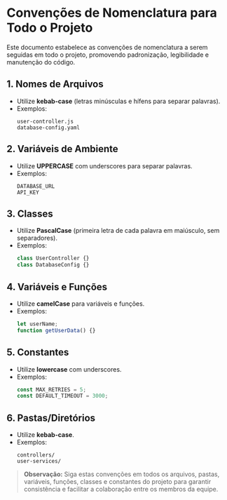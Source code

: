 # Convenções de Nomenclatura para Todo o Projeto

Este documento estabelece as convenções de nomenclatura a serem seguidas em todo o projeto, promovendo padronização, legibilidade e manutenção do código.

## 1. Nomes de Arquivos

- Utilize **kebab-case** (letras minúsculas e hífens para separar palavras).
- Exemplos:
    ```
    user-controller.js
    database-config.yaml
    ```

## 2. Variáveis de Ambiente

- Utilize **UPPERCASE** com underscores para separar palavras.
- Exemplos:
    ```
    DATABASE_URL
    API_KEY
    ```

## 3. Classes

- Utilize **PascalCase** (primeira letra de cada palavra em maiúsculo, sem separadores).
- Exemplos:
    ```js
    class UserController {}
    class DatabaseConfig {}
    ```

## 4. Variáveis e Funções

- Utilize **camelCase** para variáveis e funções.
- Exemplos:
    ```js
    let userName;
    function getUserData() {}
    ```

## 5. Constantes

- Utilize **lowercase** com underscores.
- Exemplos:
    ```js
    const MAX_RETRIES = 5;
    const DEFAULT_TIMEOUT = 3000;
    ```

## 6. Pastas/Diretórios

- Utilize **kebab-case**.
- Exemplos:
    ```
    controllers/
    user-services/
    ```

> **Observação:** Siga estas convenções em todos os arquivos, pastas, variáveis, funções, classes e constantes do projeto para garantir consistência e facilitar a colaboração entre os membros da equipe.